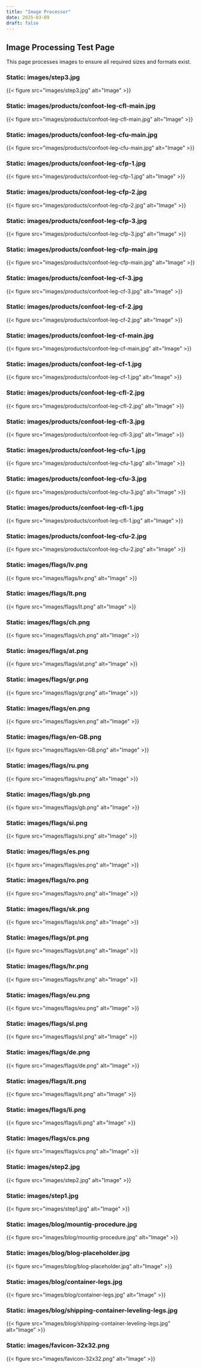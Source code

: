 ```yaml
---
title: "Image Processor"
date: 2025-03-09
draft: false
---
```


## Image Processing Test Page

This page processes images to ensure all required sizes and formats exist.


### Static: images/step3.jpg

{{< figure src="images/step3.jpg" alt="Image" >}}


### Static: images/products/confoot-leg-cfl-main.jpg

{{< figure src="images/products/confoot-leg-cfl-main.jpg" alt="Image" >}}


### Static: images/products/confoot-leg-cfu-main.jpg

{{< figure src="images/products/confoot-leg-cfu-main.jpg" alt="Image" >}}


### Static: images/products/confoot-leg-cfp-1.jpg

{{< figure src="images/products/confoot-leg-cfp-1.jpg" alt="Image" >}}


### Static: images/products/confoot-leg-cfp-2.jpg

{{< figure src="images/products/confoot-leg-cfp-2.jpg" alt="Image" >}}


### Static: images/products/confoot-leg-cfp-3.jpg

{{< figure src="images/products/confoot-leg-cfp-3.jpg" alt="Image" >}}


### Static: images/products/confoot-leg-cfp-main.jpg

{{< figure src="images/products/confoot-leg-cfp-main.jpg" alt="Image" >}}


### Static: images/products/confoot-leg-cf-3.jpg

{{< figure src="images/products/confoot-leg-cf-3.jpg" alt="Image" >}}


### Static: images/products/confoot-leg-cf-2.jpg

{{< figure src="images/products/confoot-leg-cf-2.jpg" alt="Image" >}}


### Static: images/products/confoot-leg-cf-main.jpg

{{< figure src="images/products/confoot-leg-cf-main.jpg" alt="Image" >}}


### Static: images/products/confoot-leg-cf-1.jpg

{{< figure src="images/products/confoot-leg-cf-1.jpg" alt="Image" >}}


### Static: images/products/confoot-leg-cfl-2.jpg

{{< figure src="images/products/confoot-leg-cfl-2.jpg" alt="Image" >}}


### Static: images/products/confoot-leg-cfl-3.jpg

{{< figure src="images/products/confoot-leg-cfl-3.jpg" alt="Image" >}}


### Static: images/products/confoot-leg-cfu-1.jpg

{{< figure src="images/products/confoot-leg-cfu-1.jpg" alt="Image" >}}


### Static: images/products/confoot-leg-cfu-3.jpg

{{< figure src="images/products/confoot-leg-cfu-3.jpg" alt="Image" >}}


### Static: images/products/confoot-leg-cfl-1.jpg

{{< figure src="images/products/confoot-leg-cfl-1.jpg" alt="Image" >}}


### Static: images/products/confoot-leg-cfu-2.jpg

{{< figure src="images/products/confoot-leg-cfu-2.jpg" alt="Image" >}}


### Static: images/flags/lv.png

{{< figure src="images/flags/lv.png" alt="Image" >}}


### Static: images/flags/lt.png

{{< figure src="images/flags/lt.png" alt="Image" >}}


### Static: images/flags/ch.png

{{< figure src="images/flags/ch.png" alt="Image" >}}


### Static: images/flags/at.png

{{< figure src="images/flags/at.png" alt="Image" >}}


### Static: images/flags/gr.png

{{< figure src="images/flags/gr.png" alt="Image" >}}


### Static: images/flags/en.png

{{< figure src="images/flags/en.png" alt="Image" >}}


### Static: images/flags/en-GB.png

{{< figure src="images/flags/en-GB.png" alt="Image" >}}


### Static: images/flags/ru.png

{{< figure src="images/flags/ru.png" alt="Image" >}}


### Static: images/flags/gb.png

{{< figure src="images/flags/gb.png" alt="Image" >}}


### Static: images/flags/si.png

{{< figure src="images/flags/si.png" alt="Image" >}}


### Static: images/flags/es.png

{{< figure src="images/flags/es.png" alt="Image" >}}


### Static: images/flags/ro.png

{{< figure src="images/flags/ro.png" alt="Image" >}}


### Static: images/flags/sk.png

{{< figure src="images/flags/sk.png" alt="Image" >}}


### Static: images/flags/pt.png

{{< figure src="images/flags/pt.png" alt="Image" >}}


### Static: images/flags/hr.png

{{< figure src="images/flags/hr.png" alt="Image" >}}


### Static: images/flags/eu.png

{{< figure src="images/flags/eu.png" alt="Image" >}}


### Static: images/flags/sl.png

{{< figure src="images/flags/sl.png" alt="Image" >}}


### Static: images/flags/de.png

{{< figure src="images/flags/de.png" alt="Image" >}}


### Static: images/flags/it.png

{{< figure src="images/flags/it.png" alt="Image" >}}


### Static: images/flags/li.png

{{< figure src="images/flags/li.png" alt="Image" >}}


### Static: images/flags/cs.png

{{< figure src="images/flags/cs.png" alt="Image" >}}


### Static: images/step2.jpg

{{< figure src="images/step2.jpg" alt="Image" >}}


### Static: images/step1.jpg

{{< figure src="images/step1.jpg" alt="Image" >}}


### Static: images/blog/mountig-procedure.jpg

{{< figure src="images/blog/mountig-procedure.jpg" alt="Image" >}}


### Static: images/blog/blog-placeholder.jpg

{{< figure src="images/blog/blog-placeholder.jpg" alt="Image" >}}


### Static: images/blog/container-legs.jpg

{{< figure src="images/blog/container-legs.jpg" alt="Image" >}}


### Static: images/blog/shipping-container-leveling-legs.jpg

{{< figure src="images/blog/shipping-container-leveling-legs.jpg" alt="Image" >}}


### Static: images/favicon-32x32.png

{{< figure src="images/favicon-32x32.png" alt="Image" >}}

